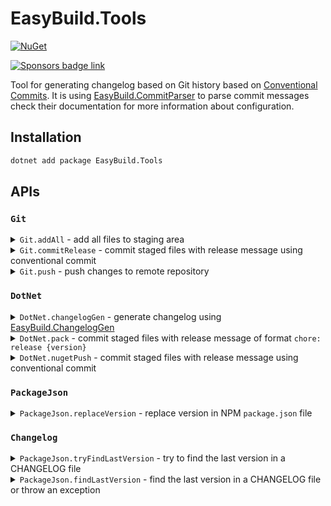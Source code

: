 # EasyBuild.Tools

[![NuGet](https://img.shields.io/nuget/v/EasyBuild.Tools.svg)](https://www.nuget.org/packages/EasyBuild.Tools)

[![Sponsors badge link](https://img.shields.io/badge/Sponsors_this_project-EA4AAA?style=for-the-badge)](https://mangelmaxime.github.io/sponsors/)

Tool for generating changelog based on Git history based on [Conventional Commits](https://www.conventionalcommits.org/en/v1.0.0/). It is using [EasyBuild.CommitParser](https://github.com/easybuild-org/EasyBuild.CommitParser) to parse commit messages check their documentation for more information about configuration.

## Installation

```bash
dotnet add package EasyBuild.Tools
```

## APIs

### `Git`

<details>
<summary>
<code>Git.addAll</code>
- add all files to staging area
</summary>

#### Parameters

None

#### Returns

`unit`

#### Example

```fs
open EasyBuild.Tools.Git

Git.addAll()
```

</details>

<details>
<summary>
<code>Git.commitRelease</code>
- commit staged files with release message using conventional commit
</summary>

#### Parameters

| name         | type     | required | description        |
| ------------ | -------- | :------: | ------------------ |
| `newVersion` | `string` |    ✅    | Version to release |

#### Returns

`unit`

#### Example

```fs
open EasyBuild.Tools.Git

// Create a commit with message "chore: release 1.0.0"
Git.commitRelease "1.0.0"
```

</details>

<details>
<summary>
<code>Git.push</code>
- push changes to remote repository
</summary>

#### Parameters

| name    | type   | required | description                 |
| ------- | ------ | :------: | --------------------------- |
| `force` | `bool` |    ❌    | Force push to remote branch |

#### Returns

`unit`

#### Example

```fs
open EasyBuild.Tools.Git

Git.push()
```

</details>

### `DotNet`

<details>
<summary>
<code>DotNet.changelogGen</code>
- generate changelog using <a href="https://github.com/easybuild-org/EasyBuild.ChangelogGen">EasyBuild.ChangelogGen</a>
</code>
</summary>

#### Parameters

| name                | type          | required | default | description                                                                                                                                    |
| ------------------- | ------------- | :------: | ------- | ---------------------------------------------------------------------------------------------------------------------------------------------- |
| `changelogFile`     | `string`      |    ✅    |         |                                                                                                                                                |
| `allowDirty`        | `bool`        |    ❌    |         | Allow to run in a dirty repository                                                                                                             |
| `allowBranch`       | `string list` |    ❌    | `main`  | List of branches that are allowed to be used to generate the changelog.                                                                        |
| `tagFilter`         | `string list` |    ❌    |         | List of tags to include in the changelog                                                                                                       |
| `preRelease`        | `string`      |    ❌    |         | Indicate that the generated version is a pre-release version.                                                                                  |
| `forceVersion`      | `string`      |    ❌    |         | Force the version to be used in the changelog                                                                                                  |
| `skipInvalidCommit` | `bool`        |    ❌    |         | Skip invalid commits instead of failing                                                                                                        |
| `dryRun`            | `bool`        |    ❌    |         | Run the command without writing to the changelog file, output the result in STDOUT instead                                                     |
| `githubRepo`        | `string`      |    ❌    |         | GitHub repository name in format 'owner/repo'                                                                                                  |
| `workingDirectory`  | `string`      |    ❌    |         | Working directory path                                                                                                                         |
| `forwardArguments`  | `string list` |    ❌    |         | List of arguments to forward to the CLI tools as defined in [EasyBuild.ChangelogGen](https://github.com/easybuild-org/EasyBuild.ChangelogGen) |

#### Returns

`string` - new version generated based on the commits history

#### Example

```fs
open EasyBuild.Tools.DotNet

let newVersion = DotNet.changelogGen "CHANGELOG.md"
```

</details>

<details>
<summary>
<code>DotNet.pack</code>
- commit staged files with release message of format <code>chore: release {version}</code>
</summary>

#### Parameters

| name               | type            | required | default   | description            |
| ------------------ | --------------- | :------: | --------- | ---------------------- |
| `workingDirectory` | `string`        |    ❌    |           | Working directory path |
| `configuration`    | `Configuration` |    ❌    | `Release` | Build configuration    |

#### Returns

`FileInfo` - file descriptor to the generated `.nupkg` file

#### Example

```fs
open EasyBuild.Tools.DotNet

let nupkgFile = DotNet.pack()
```

</details>

<details>
<summary>
<code>DotNet.nugetPush</code>
- commit staged files with release message using conventional commit
</summary>

#### Parameters

| name            | type            | required | default                  | description                                                          |
| --------------- | --------------- | :------: | ------------------------ | -------------------------------------------------------------------- |
| `nupkgPath`     | `string`        |    ✅    |                          | Working directory path                                               |
| `nugetKey`      | `Configuration` |    ❌    | `NUGET_KEY` env variable | NuGet API key                                                        |
| `skipDuplicate` | `bool`          |    ❌    | `true`                   | If a package and version already exists, skip it                     |
| `source`        | `string`        |    ❌    |                          | Package source (URL, UNC/folder path or package source name) to use. |
| `forceEcho`     | `bool`          |    ❌    | `false`                  | Echo the                                                             |

#### Returns

`unit`

#### Example

```fs
open EasyBuild.Tools.DotNet

// In general, you will get the nupkg file from DotNet.pack
let nupkgFile = DotNet.pack()

DotNet.nugetPush nupkgFile

// Or you can customize it
let nugetKey = Environment.GetEnvironmentVariable "NUGET_KEY_CUSTOM"
DotNet.nugetPush (nupkgFile, nugetKey = nugetKey)
```

</details>

### `PackageJson`

<details>
<summary>
<code>PackageJson.replaceVersion</code>
- replace version in NPM <code>package.json</code> file
</code>
</summary>

#### Parameters

| name         | type       | required | default | description        |
| ------------ | ---------- | :------: | ------- | ------------------ |
| `file`       | `FileInfo` |    ✅    |         | File to update     |
| `newVersion` | `string`   |    ✅    |         | New version to set |

#### Returns

`unit`

#### Example

```fs
open EasyBuild.Tools.PackageJson

let packageJsonFile = FileInfo "package.json"
PackageJson.replaceVersion packageJsonFile "1.0.0"
```

</details>

### `Changelog`

<details>
<summary>
<code>PackageJson.tryFindLastVersion</code>
- try to find the last version in a CHANGELOG file
</code>
</summary>

#### Parameters

| name            | type       | required | default | description        |
| --------------- | ---------- | :------: | ------- | ------------------ |
| `changelogFile` | `FileInfo` |    ✅    |         | File to update     |

#### Returns

`string option` - `Some` with the last version or `None` if not found

#### Example

```fs
open EasyBuild.Tools.Changelog

let lastVersion =
    "CHANGELOG.md"
    |> FileInfo
    |> Changelog.tryFindLastVersion
```

</details>

<details>
<summary>
<code>PackageJson.findLastVersion</code>
- find the last version in a CHANGELOG file or throw an exception
</code>
</summary>

#### Parameters

| name            | type       | required | default | description        |
| --------------- | ---------- | :------: | ------- | ------------------ |
| `changelogFile` | `FileInfo` |    ✅    |         | File to update     |

#### Returns

`string` - the last version

If the version is not found, it will throw an exception of type `NoVersionFound`.

#### Example

```fs
open EasyBuild.Tools.Changelog

let lastVersion =
    "CHANGELOG.md"
    |> FileInfo
    |> Changelog.findLastVersion
```

</details>
